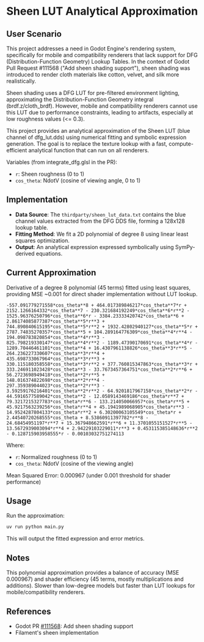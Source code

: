 # Sheen LUT Analytical Approximation

## User Scenario

This project addresses a need in Godot Engine's rendering system, specifically for mobile and compatibility renderers that lack support for DFG (Distribution-Function Geometry) Lookup Tables. In the context of Godot Pull Request #111568 ("Add sheen shading support"), sheen shading was introduced to render cloth materials like cotton, velvet, and silk more realistically.

Sheen shading uses a DFG LUT for pre-filtered environment lighting, approximating the Distribution-Function Geometry integral (brdf.z/cloth_brdf). However, mobile and compatibility renderers cannot use this LUT due to performance constraints, leading to artifacts, especially at low roughness values (<= 0.3).

This project provides an analytical approximation of the Sheen LUT (blue channel of dfg_lut.dds) using numerical fitting and symbolic expression generation. The goal is to replace the texture lookup with a fast, compute-efficient analytical function that can run on all renderers.

Variables (from integrate_dfg.glsl in the PR):
- `r`: Sheen roughness (0 to 1)
- `cos_theta`: NdotV (cosine of viewing angle, 0 to 1)

## Implementation

- **Data Source**: The `thirdparty/sheen_lut_data.txt` contains the blue channel values extracted from the DFG DDS file, forming a 128x128 lookup table.
- **Fitting Method**: We fit a 2D polynomial of degree 8 using linear least squares optimization.
- **Output**: An analytical expression expressed symbolically using SymPy-derived equations.

## Current Approximation

Derivative of a degree 8 polynomial (45 terms) fitted using least squares, providing MSE ~0.001 for direct shader implementation without LUT lookup.

```
-557.091779271558*cos_theta**8 + 464.017389846217*cos_theta**7*r + 2152.1266164332*cos_theta**7 - 230.321684192249*cos_theta**6*r**2 - 1525.96376250796*cos_theta**6*r - 3384.23333420742*cos_theta**6 + 2.86174085877387*cos_theta**5*r**3 + 744.890840615195*cos_theta**5*r**2 + 1932.42802940127*cos_theta**5*r + 2787.74835270357*cos_theta**5 + 104.289164776309*cos_theta**4*r**4 - 194.098783820854*cos_theta**4*r**3 - 825.798219330147*cos_theta**4*r**2 - 1189.47390170691*cos_theta**4*r - 1289.70446461101*cos_theta**4 + 16.4307961138826*cos_theta**3*r**5 - 264.236227330607*cos_theta**3*r**4 + 435.698733067964*cos_theta**3*r**3 + 330.115180358558*cos_theta**3*r**2 + 377.760815347863*cos_theta**3*r + 333.246911023428*cos_theta**3 - 33.7673457364751*cos_theta**2*r**6 + 56.2723698949418*cos_theta**2*r**5 + 148.016374822698*cos_theta**2*r**4 - 297.359389044023*cos_theta**2*r**3 - 3.59259176216401*cos_theta**2*r**2 - 64.9201817967158*cos_theta**2*r - 44.5916577589042*cos_theta**2 - 12.0589143469186*cos_theta*r**7 + 79.3217215327783*cos_theta*r**6 - 133.214050066957*cos_theta*r**5 + 45.9217563239256*cos_theta*r**4 + 45.1941989068905*cos_theta*r**3 - 14.9524287804133*cos_theta*r**2 + 6.30200063105549*cos_theta*r + 2.44540720268555*cos_theta + 8.53860911397782*r**8 - 24.68454951197*r**7 + 15.367948662591*r**6 + 11.3701055151527*r**5 - 13.5672939003094*r**4 + 2.94229103229011*r**3 + 0.453115385148636*r**2 - 0.128715903958555*r - 0.00103032751274113
```

Where:
- `r`: Normalized roughness (0 to 1)
- `cos_theta`: NdotV (cosine of the viewing angle)

Mean Squared Error: 0.000967 (under 0.001 threshold for shader performance)

## Usage

Run the approximation:

```bash
uv run python main.py
```

This will output the fitted expression and error metrics.

## Notes

This polynomial approximation provides a balance of accuracy (MSE 0.000967) and shader efficiency (45 terms, mostly multiplications and additions). Slower than low-degree models but faster than LUT lookups for mobile/compatibility renderers.

## References

- Godot PR [#111568](https://github.com/godotengine/godot/pull/111568): Add sheen shading support
- Filament's sheen implementation
